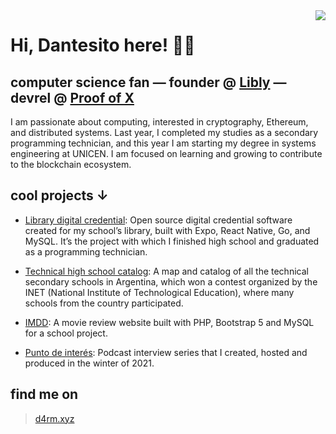 <img align="right" src="https://user-images.githubusercontent.com/84307018/196826419-29e3c8fd-e49b-4e0f-bddb-1e0e26da6ca8.png">

# Hi, Dantesito here! 👋🏻

## computer science fan — founder @ [Libly](https://libly.xyz) — devrel @ [Proof of X](https://pox.me)

<p> I am passionate about computing, interested in cryptography, Ethereum, and distributed systems. Last year, I completed my studies as a secondary programming technician, and this year I am starting my degree in systems engineering at UNICEN. I am focused on learning and growing to contribute to the blockchain ecosystem.
</p>

## cool projects ↓

- [Library digital credential](https://twitter.com/d4rm_/status/1722034025190023404): Open source digital credential software created for my school’s library, built with Expo, React Native, Go, and MySQL. It’s the project with which I finished high school and graduated as a programming technician.

- [Technical high school catalog](https://github.com/catalogo-inet/catalogo-inet-front): A map and catalog of all the technical secondary schools in Argentina, which won a contest organized by the INET (National Institute of Technological Education), where many schools from the country participated.

- [IMDD](https://github.com/d4rm5/IMDD): A movie review website built with PHP, Bootstrap 5 and MySQL for a school project.

- [Punto de interés](https://pod.link/puntodeinteres): Podcast interview series that I created, hosted and produced in the winter of 2021.

## find me on

> [d4rm.xyz](https://d4rm.xyz)
